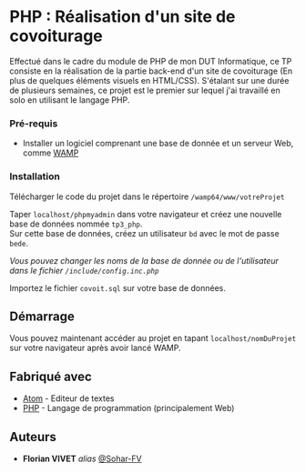 # PHP : Réalisation d'un site de covoiturage

Effectué dans le cadre du module de PHP de mon DUT Informatique, ce TP consiste en la réalisation de la partie back-end d'un site de covoiturage (En plus de quelques éléments visuels en HTML/CSS). S'étalant sur une durée de plusieurs semaines, ce projet est le premier sur lequel j'ai travaillé en solo en utilisant le langage PHP.

### Pré-requis

- Installer un logiciel comprenant une base de donnée et un serveur Web, comme [WAMP](https://www.wampserver.com/)

### Installation

Télécharger le code du projet dans le répertoire ``/wamp64/www/votreProjet``

Taper ``localhost/phpmyadmin`` dans votre navigateur et créez une nouvelle base de données nommée ``tp3_php``.     
Sur cette base de données, créez un utilisateur ``bd`` avec le mot de passe ``bede``.      

*Vous pouvez changer les noms de la base de donnée ou de l'utilisateur dans le fichier ``/include/config.inc.php``*

Importez le fichier ``covoit.sql`` sur votre base de données.  

## Démarrage

Vous pouvez maintenant accéder au projet en tapant ``localhost/nomDuProjet`` sur votre navigateur après avoir lancé WAMP.

## Fabriqué avec

* [Atom](https://atom.io/) - Editeur de textes
* [PHP](https://www.php.net/) - Langage de programmation (principalement Web)


## Auteurs

* **Florian VIVET** _alias_ [@Sohar-FV](https://github.com/Sohar-FV)


